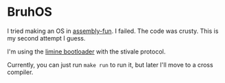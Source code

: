 # BruhOS

I tried making an OS in [assembly-fun](https://github.com/soumitradev/assembly-fun). I failed. The code was crusty. This is my second attempt I guess.

I'm using the [limine bootloader](https://github.com/limine-bootloader/limine) with the stivale protocol.

Currently, you can just run `make run` to run it, but later I'll move to a cross compiler.

